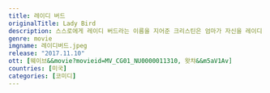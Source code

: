 ```yaml
---
title: 레이디 버드
originalTitle: Lady Bird
description: 스스로에게 레이디 버드라는 이름을 지어준 크리스틴은 엄마가 자신을 레이디 버드로 부르지 않는 것이 불만이다. 게다가 뉴욕 소재의 대학에 진학하고 싶다고 하자 시립대에나 진학하라는 말에 발끈한다. 말로는 엄마를 설득할 수 없을 것 같자 레이디 버드는 달리는 차 안에서 망설임 없이 뛰어내린다. 새크라멘토의 가톨릭 고등학교 졸업반인 레이디 버드는 어떻게든 고리타분한 새크라멘토를 벗어나고 싶어 한다. 우정도 사랑도 엄마와의 관계도 뜻대로 되지 않는 지금 여기에서의 시간에서 벗어나기 위해서라도 레이디 버드에게 뉴욕행은 간절하다.
genre: movie
imgname: 레이디버드.jpeg
release: "2017.11.10"
ott: [웨이브&&movie?movieid=MV_CG01_NU0000011310, 왓챠&&m5aV1Av]
countries: [미국]
categories: [코미디]
---
```

